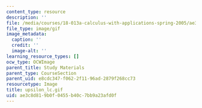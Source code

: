 ```yaml
---
content_type: resource
description: ''
file: /media/courses/18-013a-calculus-with-applications-spring-2005/ae3c8d819b0f0455b40c7bb9a23afd0f_upsilon_lc.gif
file_type: image/gif
image_metadata:
  caption: ''
  credit: ''
  image-alt: ''
learning_resource_types: []
ocw_type: OCWImage
parent_title: Study Materials
parent_type: CourseSection
parent_uid: e8cdc347-f062-2f11-96ad-2879f268cc73
resourcetype: Image
title: upsilon_lc.gif
uid: ae3c8d81-9b0f-0455-b40c-7bb9a23afd0f
---
```

